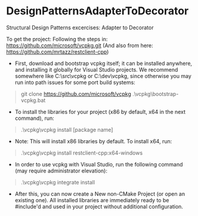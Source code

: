 # DesignPatternsAdapterToDecorator
Structural Design Patterns excercises: Adapter to Decorator

To get the project:
Following the steps in: https://github.com/microsoft/vcpkg.git
(And also from here: https://github.com/mrtazz/restclient-cpp)
* First, download and bootstrap vcpkg itself; it can be installed anywhere, and installing it globally for Visual Studio projects.
  We recommend somewhere like C:\src\vcpkg or C:\dev\vcpkg, since otherwise you may run into path issues for some port build systems:
> git clone https://github.com/microsoft/vcpkg
> .\vcpkg\bootstrap-vcpkg.bat

* To install the libraries for your project (x86 by default, x64 in the next command), run:
> .\vcpkg\vcpkg install [package name]

* Note: This will install x86 libraries by default. To install x64, run:
> .\vcpkg\vcpkg install restclient-cpp:x64-windows

* In order to use vcpkg with Visual Studio, run the following command (may require administrator elevation):
> .\vcpkg\vcpkg integrate install

* After this, you can now create a New non-CMake Project (or open an existing one). All installed libraries are immediately ready to be #include'd and used in your
  project without additional configuration.
